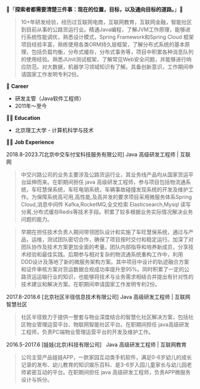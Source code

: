 👋「**探索者都需要清楚三件事：现在的位置，目标，以及通向目标的道路。**」👋

> 10+年研发经验，经历过互联网电商，互联网教育，互联网金融，智能社区到目前从事的公路货运行业。精通Java编程，了解JVM工作原理，能够进行系统性能调优，熟悉设计模式，Spring Framework和Spring Cloud 框架项目经验丰富，熟练使用各类ORM持久层框架，了解分布式系统的基本原理，包括负载均衡，分布式缓存，分布式事务等，项目中积累各种消息队列的使用经验。熟悉JUnit测试框架，了解常见Web安全问题，并能够进行响应防范。对大数据，机器学习领域知识有了解。具备创新意识，工作期间申请国家工作发明专利2份。

🔭 **Career**
- 研发主管（Java软件工程师）
- 2011年～至今

👨‍🎓 **Education**
- 北京理工大学 - 计算机科学与技术

👨‍💻 **Job Experience**

2018.8-2023.7[北京中交车付宝科技服务有限公司]
Java 高级研发工程师 | 互联网

> 中交兴路公司的业务主要涉及公路货运行业，其业务线产品均从国家货运平台延伸而来。在职期间担任 java 高级研发工程师，参与项目包括物流通系统，车旺慧保系统，车旺电销系统，车辆事故碰撞发现系统的开发及维护工作。为保障系统高可用,高性能,及高并发的要求项目采用微服务体系Spring Cloud,消息中间件 Kafka,RocketMQ,全文检索 Elasticsearch,Mysql 读写分离,分布式缓存Redis等技术手段。积累了较多根据业务实际情况解决业务问题的能力。

> 早期在担任技术负责人期间带领团队设计和实施了车旺慧保系统，通过与产品，运维，测试团队密切合作，确保了项目按时交付和稳定运行。加深了对团队协作及技术方案更加全面的考量。团队内部指导和培养新成员，分享技术经验和最佳实践。后期参与相对复杂的物流通系统重构工作中，利用DDD设计及落地了新的微服务架构方案。其中项目中设计的轨迹融合方案和证件审核方案对货运数据合规成功率提升至95%。同时积累了一定的公路货运运输行业的知识，也能够将技术与业务需求相结合并提出有针对性的技术建议和解决方案。在职期间申请国家工作发明专利2份。

2017.8-2018.6	[北京社区半径信息技术有限公司]
Java 高级研发工程师 | 互联网智慧社区

> 社区半径致力于提供一整套与物业深度结合的智慧化社区解决方案，包括社区物业管理运营平台、物联网智能社区平台。在职期间担任 java高级研发工程师，负责PC端物业管理运营平台的开发及维护工作。

2016.5-2017.6	[娃娃(北京)科技有限公司]  
Java 高级研发工程师 | 互联网教育

> 公司主营产品娃娃APP，一款家园互动类手机软件，满足0-6岁幼儿的成长记录的发布、幼儿教育的知识娱乐百科、是3-6岁入园儿童家长与幼儿园老师紧密互动的平台。在职期间担任 java 高级研发工程师，负责APP微服务设计与拆分。

